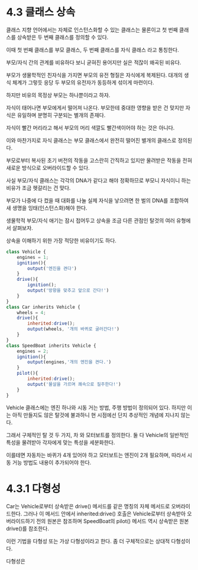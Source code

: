 # 4.3 클래스 상속

클래스 지향 언어에서는 자체로 인스턴스화할 수 있는 클래스는 물론이고 첫 번째 클래스를 상속받은 두 번째 클래스를 정의할 수 있다.

이때 첫 번째 클래스를 부모 클래스, 두 번째 클래스를 자식 클래스 라고 통칭한다. 

부모/자식 간의 관계를 비유하다 보니 굳혀진 용어지만 실은 적잖이 왜곡된 비유다.

부모가 생물학적인 친자식을 가지면 부모의 유전 형질은 자식에게 복제된다. 대개의 생식 체계가 그렇듯 응당 두 부모의 유전자가 동등하게 섞이게 마련이다.

하지만 비유의 목정상 부모는 하나뿐이라고 하자.

자식이 태어나면 부모에게서 떨어져 나온다. 부모한테 중대한 영향을 받은 건 맞지만 자식은 유일하며 분명히 구분되는 별개의 존재다.

자식이 빨간 머리라고 해서 부모의 머리 색깔도 빨간색이어야 하는 것은 아니다.

이와 마찬가지로 자식 클래스는 부모 클래스에서 완전히 떨어진 별개의 클래스로 정의된다.

부모로부터 복사된 초기 버전의 작동을 고스란히 간직하고 있지만 물려받은 작동을 전혀 새로운 방식으로 오버라이드할 수 있다.

사실 부모/자식 클래스는 각각의 DNA가 같다고 해야 정확하므로 부모니 자식이니 하는 비유가 조금 헷갈리는 건 맞다.

부모가 나중에 다 컸을 때 대화를 나눌 실제 자식을 낳으려면 한 벌의 DNA를 조합하여 새 생명을 잉태(인스턴스화)해야 한다.

생물학적 부모/자식 애기는 잠시 접어두고 상속을 조금 다른 관점인 탈것의 여러 유형에서 살펴보자.

상속을 이해하기 위한 가장 적당한 비유이기도 하다.

```js
class Vehicle {
    engines = 1;
    ignition(){
        output('엔진을 켠다')
    }
    drive(){
        ignition();
        output('방향을 맞추고 앞으로 간다!')
    }
}
class Car inherits Vehicle {
    wheels = 4;
    drive(){
        inherited:drive();
        output(wheels, '개의 바퀴로 굴러간다!')
    }
}
class SpeedBoat inherits Vehicle {
    engines = 2;
    ignition(){
        output(engines,'개의 엔진을 켠다.')
    }
    pilot(){
        inherited:drive();
        output('물살을 가르며 쾌속으로 질주한다!')
    }
}
```

Vehicle 클래스에는 엔진 하나와 시동 거는 방법, 주행 방법이 정의되어 있다. 하지만 이는 아직 만들지도 않은 탈것에 불과하니 현 시점에선 단지 추상적인 개념에 지나지 않는다.

그래서 구체적인 탈 것 두 가지, 차 와 모터보트를 정의한다. 둘 다 Vehicle의 일반적인 특성을 물려받아 각자에게 맞는 특성을 세분화한다.

이를테면 자동차는 바퀴가 4개 있어야 하고 모터보트는 엔진이 2개 필요하며, 따라서 시동 거능 방법도 내용이 추가되어야 한다.

# 4.3.1 다형성

Car는 Vehicle로부터 상속받은 drive() 메서드를 같은 명칭의 자체 메서드로 오버라이드한다. 그러나 이 메서드 안에서 inherited:drive() 호출은 Vehicle로부터 상속받아 오버라이드하기 전의 원본은 참조하며 SpeedBoat의 pilot() 메서드 역시 상속받은 원본 drive()를 참조한다.

이런 기법을 다형성 또는 가상 다형성이라고 한다. 좀 더 구체적으로는 상대적 다형성이다.

다형성은 